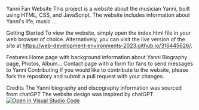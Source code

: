 Yanni Fan Website
This project is a website about the musician Yanni, built using HTML, CSS, and JavaScript. The website includes information about Yanni's life, music ...

Getting Started
To view the website, simply open the index.html file in your web browser of choice. Alternatively, you can visit the live version of the site at 
https://web-development-environments-2023.github.io/316445626/.

Features
Home page with background information about Yanni
Biography page, Photos, Album...
Contact page with a form for fans to send messages to Yanni
Contributing
If you would like to contribute to the website, please fork the repository and submit a pull request with your changes.

Credits
The Yanni biography and discography information was sourced from chatGPT
The website design was inspired by chatGPT
[![Open in Visual Studio Code](https://classroom.github.com/assets/open-in-vscode-c66648af7eb3fe8bc4f294546bfd86ef473780cde1dea487d3c4ff354943c9ae.svg)](https://classroom.github.com/online_ide?assignment_repo_id=10621661&assignment_repo_type=AssignmentRepo)
